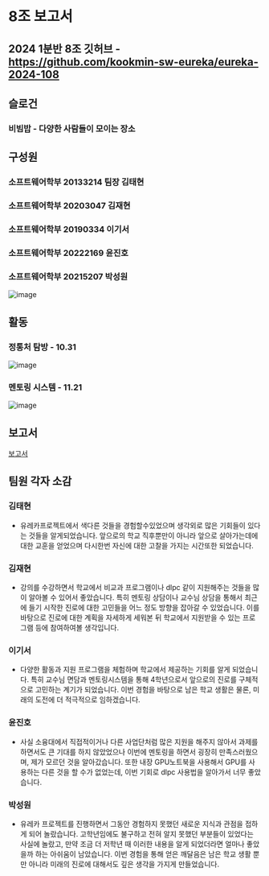 # 8조 보고서
## 2024 1분반 8조 깃허브 - https://github.com/kookmin-sw-eureka/eureka-2024-108
## 슬로건
### 비빔밥 - 다양한 사람들이 모이는 장소

## 구성원
### 소프트웨어학부 20133214 팀장 김태현<br>
### 소프트웨어학부 20203047 김재현 <br>
### 소프트웨어학부 20190334 이기서 <br>
### 소프트웨어학부 20222169 윤진호 <br>
### 소프트웨어학부 20215207 박성원 <br>
![image](https://github.com/user-attachments/assets/0645fece-c419-42e8-a6a6-0ef2a55d374b)


## 활동
### 정통처 탐방 - 10.31
![image](https://github.com/user-attachments/assets/02813d86-4571-433f-8209-d6c48157bf09)

### 멘토링 시스템 - 11.21
![image](https://github.com/user-attachments/assets/d387baac-0e5b-40ba-ae5e-90a07bb918ca)


## 보고서
[보고서](https://github.com/Solid9966/eureka-2024-108/blob/main/doc/8%EC%A1%B0_%EC%9C%A0%EB%A0%88%EC%B9%B4%ED%94%84%EB%A1%9C%EC%A0%9D%ED%8A%B8_%ED%8C%80%ED%99%9C%EB%8F%99%EB%B3%B4%EA%B3%A0%20.pdf)

## 팀원 각자 소감 
### 김태현
- 유레카프로젝트에서 색다른 것들을 경험할수있었으며 생각외로 많은 기회들이 있다는 것들을 알게되었습니다. 앞으로의 학교 직후뿐만이 아니라 앞으로 살아가는데에 대한 교훈을 얻었으며 다시한번 자신에 대한 고찰을 가지는 시간또한 되었습니다. 
### 김재현
- 강의를 수강하면서 학교에서 비교과 프로그램이나 dlpc 같이 지원해주는 것들을 많이 알아볼 수 있어서 좋았습니다. 특히 멘토링 상담이나 교수님 상담을 통해서 최근에 들기 시작한 진로에 대한 고민들을 어느 정도 방향을 잡아갈 수 있었습니다. 이를 바탕으로 진로에 대한 계획을 자세하게 세워본 뒤 학교에서 지원받을 수 있는 프로그램 등에 참여하여볼 생각입니다. 
### 이기서
- 다양한 활동과 지원 프로그램을 체험하며 학교에서 제공하는 기회를 알게 되었습니다. 특히 교수님 면담과 멘토링시스템을 통해 4학년으로서 앞으로의 진로를 구체적으로 고민하는 계기가 되었습니다. 이번 경험을 바탕으로 남은 학교 생활은 물론, 미래의 도전에 더 적극적으로 임하겠습니다.
### 윤진호
- 사실 소융대에서 직접적이거나 다른 사업단처럼 많은 지원을 해주지 않아서 
과제를 하면서도 큰 기대를 하지 않았었으나 이번에 멘토링을 하면서 굉장히 만족스러웠으며, 제가 모르던 것을 알아갔습니다. 
또한 내장 GPU노트북을 사용해서 GPU를 사용하는 다른 것을 할 수가 없었는데, 이번 기회로 dlpc 사용법을 알아가서 너무 좋았습니다.
### 박성원
- 유레카 프로젝트를 진행하면서 그동안 경험하지 못했던 새로운 지식과 관점을 접하게 되어 놀랐습니다. 고학년임에도 불구하고 전혀 알지 못했던 부분들이 있었다는 사실에 놀랐고, 만약 조금 더 저학년 때 이러한 내용을 알게 되었더라면 얼마나 좋았을까 하는 아쉬움이 남았습니다.
이번 경험을 통해 얻은 깨달음은 남은 학교 생활 뿐만 아니라 미래의 진로에 대해서도 깊은 생각을 가지게 만들었습니다. 

